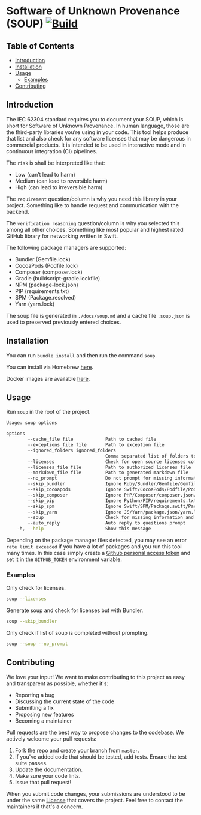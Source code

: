 # Software of Unknown Provenance (SOUP) [![Build](https://github.com/Cloud-Officer/soup/actions/workflows/build.yml/badge.svg)](https://github.com/Cloud-Officer/soup/actions/workflows/build.yml)

## Table of Contents

* [Introduction](#introduction)
* [Installation](#installation)
* [Usage](#usage)
  * [Examples](#examples)
* [Contributing](#contributing)

## Introduction

The IEC 62304 standard requires you to document your SOUP, which is short for Software of Unknown Provenance. In human language,
those are the third-party libraries you’re using in your code. This tool helps produce that list and also check for any
software licenses that may be dangerous in commercial products. It is intended to be used in interactive mode and in
continuous integration (CI) pipelines.

The `risk` is shall be interpreted like that:

* Low (can’t lead to harm)
* Medium (can lead to reversible harm)
* High (can lead to irreversible harm)

The `requirement` question/column is why you need this library in your project. Something like to handle request and
communication with the backend.

The `verification reasoning` question/column is why you selected this among all other choices. Something like most
popular and highest rated GitHub library for networking written in Swift.

The following package managers are supported:

* Bundler (Gemfile.lock)
* CocoaPods (Podfile.lock)
* Composer (composer.lock)
* Gradle (buildscript-gradle.lockfile)
* NPM (package-lock.json)
* PIP (requirements.txt)
* SPM (Package.resolved)
* Yarn (yarn.lock)

The soup file is generated in `./docs/soup.md` and a cache file `.soup.json` is used to preserved previously entered
choices.

## Installation

You can run `bundle install` and then run the command `soup`.

You can install via Homebrew [here](https://github.com/Cloud-Officer/homebrew-ci).

Docker images are available [here](https://hub.docker.com/r/ydesgagne/ci-tools).

## Usage

Run `soup` in the root of the project.

```bash
Usage: soup options

options
        --cache_file file            Path to cached file
        --exceptions_file file       Path to exception file
        --ignored_folders ignored_folders
                                     Comma separated list of folders to ignore
        --licenses                   Check for open source licenses compliance
        --licenses_file file         Path to authorized licenses file
        --markdown_file file         Path to generated markdown file
        --no_prompt                  Do not prompt for missing information and fail immediately
        --skip_bundler               Ignore Ruby/Bundler/Gemfile/Gemfile.lock even if detected
        --skip_cocoapods             Ignore Swift/CocoaPods/Podfile/Podfile.lock even if detected
        --skip_composer              Ignore PHP/Composer/composer.json/composer.lock even if detected
        --skip_pip                   Ignore Python/PIP/requirements.txt even if detected
        --skip_spm                   Ignore Swift/SPM/Package.swift/Package.resolved even if detected
        --skip_yarn                  Ignore JS/Yarn/package.json/yarn.lock even if detected
        --soup                       Check for missing information and generate the soup.md file
        --auto_reply                 Auto reply to questions prompt
    -h, --help                       Show this message

```

Depending on the package manager files detected, you may see an error `rate limit exceeded` if you have a lot of
packages and you run this tool many times. In this case
simply create a [Github personal access token](https://github.com/settings/tokens) and set it in the `GITHUB_TOKEN`
environment variable.

### Examples

Only check for licenses.

```bash
soup --licenses
```

Generate soup and check for licenses but with Bundler.

```bash
soup --skip_bundler
```

Only check if list of soup is completed without prompting.

```bash
soup --soup --no_prompt
```

## Contributing

We love your input! We want to make contributing to this project as easy and transparent as possible, whether it's:

* Reporting a bug
* Discussing the current state of the code
* Submitting a fix
* Proposing new features
* Becoming a maintainer

Pull requests are the best way to propose changes to the codebase. We actively welcome your pull requests:

1. Fork the repo and create your branch from `master`.
2. If you've added code that should be tested, add tests. Ensure the test suite passes.
3. Update the documentation.
4. Make sure your code lints.
5. Issue that pull request!

When you submit code changes, your submissions are understood to be under the same [License](license) that covers the
project. Feel free to contact the maintainers if that's a concern.

